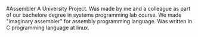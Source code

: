 #Assembler 
A University Project. Was made by me and a colleague as part of our bachelore degree in systems programming lab course. We made "imaginary assembler" for assembly programming language. Was written in C programming language at linux.
